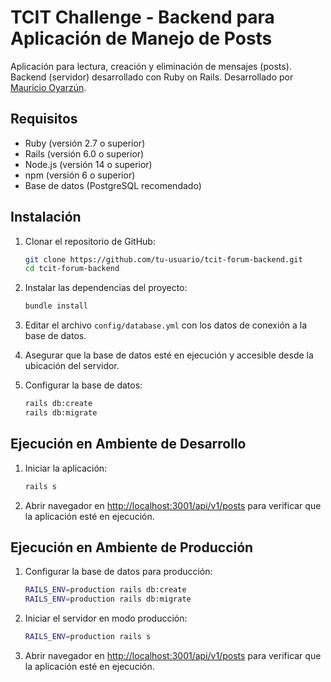 # TCIT Challenge - Backend para Aplicación de Manejo de Posts

Aplicación para lectura, creación y eliminación de mensajes (posts). Backend (servidor) desarrollado con Ruby on Rails.
Desarrollado por [Mauricio Oyarzún](https://github.com/moyarzun).

## Requisitos

- Ruby (versión 2.7 o superior)
- Rails (versión 6.0 o superior)
- Node.js (versión 14 o superior)
- npm (versión 6 o superior)
- Base de datos (PostgreSQL recomendado)

## Instalación

1. Clonar el repositorio de GitHub:

    ```bash
    git clone https://github.com/tu-usuario/tcit-forum-backend.git
    cd tcit-forum-backend
    ```

2. Instalar las dependencias del proyecto:

    ```bash
    bundle install
    ```

3. Editar el archivo `config/database.yml` con los datos de conexión a la base de datos.

4. Asegurar que la base de datos esté en ejecución y accesible desde la ubicación del servidor.

5. Configurar la base de datos:

    ```bash
    rails db:create
    rails db:migrate
    ```

## Ejecución en Ambiente de Desarrollo

1. Iniciar la aplicación:

    ```bash
    rails s
    ```

2. Abrir navegador en [http://localhost:3001/api/v1/posts](http://localhost:3001/api/v1/posts) para verificar que la aplicación esté en ejecución.

## Ejecución en Ambiente de Producción

1. Configurar la base de datos para producción:

    ```bash
    RAILS_ENV=production rails db:create
    RAILS_ENV=production rails db:migrate
    ```

2. Iniciar el servidor en modo producción:

    ```bash
    RAILS_ENV=production rails s
    ```

3. Abrir navegador en [http://localhost:3001/api/v1/posts](http://localhost:3001/api/v1/posts) para verificar que la aplicación esté en ejecución.
